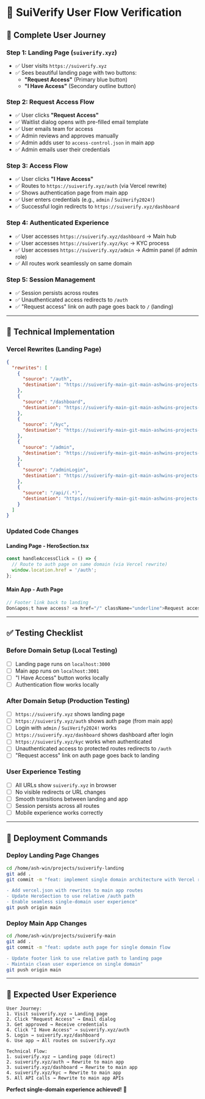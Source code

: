 # 🔄 SuiVerify User Flow Verification

## 🎯 **Complete User Journey**

### **Step 1: Landing Page (`suiverify.xyz`)**
- ✅ User visits `https://suiverify.xyz`
- ✅ Sees beautiful landing page with two buttons:
  - **"Request Access"** (Primary blue button)
  - **"I Have Access"** (Secondary outline button)

### **Step 2: Request Access Flow**
- ✅ User clicks **"Request Access"**
- ✅ Waitlist dialog opens with pre-filled email template
- ✅ User emails team for access
- ✅ Admin reviews and approves manually
- ✅ Admin adds user to `access-control.json` in main app
- ✅ Admin emails user their credentials

### **Step 3: Access Flow**
- ✅ User clicks **"I Have Access"**
- ✅ Routes to `https://suiverify.xyz/auth` (via Vercel rewrite)
- ✅ Shows authentication page from main app
- ✅ User enters credentials (e.g., `admin` / `SuiVerify2024!`)
- ✅ Successful login redirects to `https://suiverify.xyz/dashboard`

### **Step 4: Authenticated Experience**
- ✅ User accesses `https://suiverify.xyz/dashboard` → Main hub
- ✅ User accesses `https://suiverify.xyz/kyc` → KYC process
- ✅ User accesses `https://suiverify.xyz/admin` → Admin panel (if admin role)
- ✅ All routes work seamlessly on same domain

### **Step 5: Session Management**
- ✅ Session persists across routes
- ✅ Unauthenticated access redirects to `/auth`
- ✅ "Request access" link on auth page goes back to `/` (landing)

---

## 🔧 **Technical Implementation**

### **Vercel Rewrites (Landing Page)**
```json
{
  "rewrites": [
    {
      "source": "/auth",
      "destination": "https://suiverify-main-git-main-ashwins-projects-30bd381d.vercel.app/auth"
    },
    {
      "source": "/dashboard",
      "destination": "https://suiverify-main-git-main-ashwins-projects-30bd381d.vercel.app/dashboard"
    },
    {
      "source": "/kyc",
      "destination": "https://suiverify-main-git-main-ashwins-projects-30bd381d.vercel.app/kyc"
    },
    {
      "source": "/admin",
      "destination": "https://suiverify-main-git-main-ashwins-projects-30bd381d.vercel.app/admin"
    },
    {
      "source": "/adminLogin",
      "destination": "https://suiverify-main-git-main-ashwins-projects-30bd381d.vercel.app/adminLogin"
    },
    {
      "source": "/api/(.*)",
      "destination": "https://suiverify-main-git-main-ashwins-projects-30bd381d.vercel.app/api/$1"
    }
  ]
}
```

### **Updated Code Changes**

#### **Landing Page - HeroSection.tsx**
```typescript
const handleAccessClick = () => {
  // Route to auth page on same domain (via Vercel rewrite)
  window.location.href = '/auth';
};
```

#### **Main App - Auth Page**
```typescript
// Footer link back to landing
Don&apos;t have access? <a href="/" className="underline">Request access</a>
```

---

## ✅ **Testing Checklist**

### **Before Domain Setup (Local Testing)**
- [ ] Landing page runs on `localhost:3000`
- [ ] Main app runs on `localhost:3001`
- [ ] "I Have Access" button works locally
- [ ] Authentication flow works locally

### **After Domain Setup (Production Testing)**
- [ ] `https://suiverify.xyz` shows landing page
- [ ] `https://suiverify.xyz/auth` shows auth page (from main app)
- [ ] Login with `admin` / `SuiVerify2024!` works
- [ ] `https://suiverify.xyz/dashboard` shows dashboard after login
- [ ] `https://suiverify.xyz/kyc` works when authenticated
- [ ] Unauthenticated access to protected routes redirects to `/auth`
- [ ] "Request access" link on auth page goes back to landing

### **User Experience Testing**
- [ ] All URLs show `suiverify.xyz` in browser
- [ ] No visible redirects or URL changes
- [ ] Smooth transitions between landing and app
- [ ] Session persists across all routes
- [ ] Mobile experience works correctly

---

## 🚀 **Deployment Commands**

### **Deploy Landing Page Changes**
```bash
cd /home/ash-win/projects/suiverify-landing
git add .
git commit -m "feat: implement single domain architecture with Vercel rewrites

- Add vercel.json with rewrites to main app routes
- Update HeroSection to use relative /auth path
- Enable seamless single-domain user experience"
git push origin main
```

### **Deploy Main App Changes**
```bash
cd /home/ash-win/projects/suiverify-main
git add .
git commit -m "feat: update auth page for single domain flow

- Update footer link to use relative path to landing page
- Maintain clean user experience on single domain"
git push origin main
```

---

## 🎯 **Expected User Experience**

```
User Journey:
1. Visit suiverify.xyz → Landing page
2. Click "Request Access" → Email dialog
3. Get approved → Receive credentials
4. Click "I Have Access" → suiverify.xyz/auth
5. Login → suiverify.xyz/dashboard
6. Use app → All routes on suiverify.xyz

Technical Flow:
1. suiverify.xyz → Landing page (direct)
2. suiverify.xyz/auth → Rewrite to main app
3. suiverify.xyz/dashboard → Rewrite to main app
4. suiverify.xyz/kyc → Rewrite to main app
5. All API calls → Rewrite to main app APIs
```

**Perfect single-domain experience achieved!** 🎉
